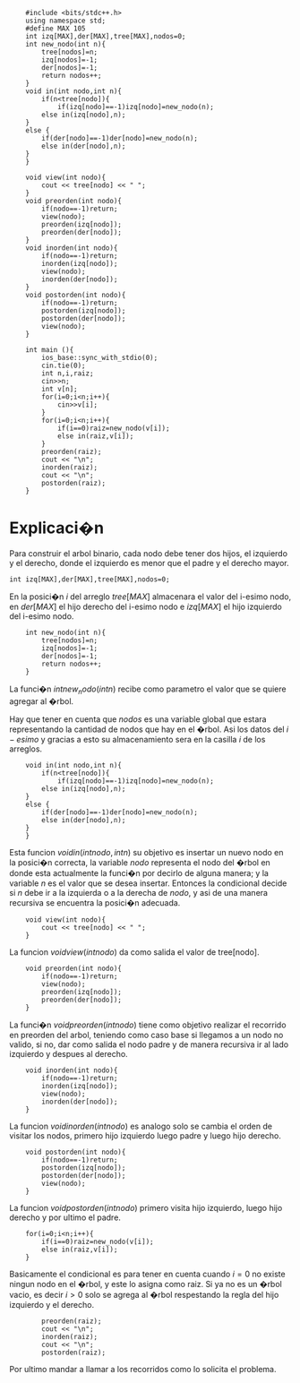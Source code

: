 ```
	#include <bits/stdc++.h>
	using namespace std;
	#define MAX 105
	int izq[MAX],der[MAX],tree[MAX],nodos=0;
	int new_nodo(int n){
		tree[nodos]=n;
		izq[nodos]=-1;
		der[nodos]=-1;
		return nodos++;
	}
	void in(int nodo,int n){
		if(n<tree[nodo]){
			if(izq[nodo]==-1)izq[nodo]=new_nodo(n);
		else in(izq[nodo],n);
	}
	else {
		if(der[nodo]==-1)der[nodo]=new_nodo(n);
		else in(der[nodo],n);
	}
	}

	void view(int nodo){
		cout << tree[nodo] << " ";
	}
	void preorden(int nodo){
		if(nodo==-1)return;
		view(nodo);
		preorden(izq[nodo]);
		preorden(der[nodo]);
	}
	void inorden(int nodo){
		if(nodo==-1)return;
		inorden(izq[nodo]);
		view(nodo);
		inorden(der[nodo]);
	}
	void postorden(int nodo){
		if(nodo==-1)return;
		postorden(izq[nodo]);
		postorden(der[nodo]);
		view(nodo);
	}

	int main (){
		ios_base::sync_with_stdio(0);
		cin.tie(0);
		int n,i,raiz;
		cin>>n;
		int v[n];
		for(i=0;i<n;i++){
			cin>>v[i];
		}
		for(i=0;i<n;i++){
			if(i==0)raiz=new_nodo(v[i]);
			else in(raiz,v[i]);
		}
		preorden(raiz);
		cout << "\n";
		inorden(raiz);
		cout << "\n";
		postorden(raiz);
	}

```

# Explicaci�n

Para construir el arbol binario, cada nodo debe tener dos hijos, el izquierdo y el derecho, donde el izquierdo es menor que el padre y el derecho mayor.

```
int izq[MAX],der[MAX],tree[MAX],nodos=0;
```

En la posici�n $i$ del arreglo $tree[MAX]$ almacenara el valor del i-esimo nodo, en $der[MAX]$ el hijo derecho del i-esimo nodo e $izq[MAX]$ el hijo izquierdo del i-esimo nodo.

```
	int new_nodo(int n){
		tree[nodos]=n;
		izq[nodos]=-1;
		der[nodos]=-1;
		return nodos++;
	}
```

La funci�n $int new_nodo(int n)$ recibe como parametro el valor que se quiere agregar al �rbol.

Hay que tener en cuenta que $nodos$ es una variable global que estara representando la cantidad de nodos que hay en el �rbol. Asi los datos del $i-esimo$ y gracias a esto su almacenamiento sera en la casilla $i$ de los arreglos.

```
	void in(int nodo,int n){
		if(n<tree[nodo]){
			if(izq[nodo]==-1)izq[nodo]=new_nodo(n);
		else in(izq[nodo],n);
	}
	else {
		if(der[nodo]==-1)der[nodo]=new_nodo(n);
		else in(der[nodo],n);
	}
	}
```

Esta funcion $void in(int nodo,int n)$ su objetivo es insertar un nuevo nodo en la posici�n correcta, la variable $nodo$ representa el nodo del �rbol en donde esta actualmente la funci�n por decirlo de alguna manera; y la variable $n$ es el valor que se desea insertar.
Entonces la condicional decide si $n$ debe ir a la izquierda o a la derecha de $nodo$, y asi de una manera recursiva se encuentra la posici�n adecuada.

```
	void view(int nodo){
		cout << tree[nodo] << " ";
	}
```

La funcion $void view(int nodo)$ da como salida el valor de tree[nodo].

```
	void preorden(int nodo){
		if(nodo==-1)return;
		view(nodo);
		preorden(izq[nodo]);
		preorden(der[nodo]);
	}
```

La funci�n $void preorden(int nodo)$ tiene como objetivo realizar el recorrido en preorden del arbol, teniendo como caso base si llegamos a un nodo no valido, si no, dar como salida el nodo padre y de manera recursiva ir al lado izquierdo y despues al derecho.

```
	void inorden(int nodo){
		if(nodo==-1)return;
		inorden(izq[nodo]);
		view(nodo);
		inorden(der[nodo]);
	}
```

La funcion $void inorden(int nodo)$ es analogo solo se cambia el orden de visitar los nodos, primero hijo izquierdo luego padre y luego hijo derecho.

```
	void postorden(int nodo){
		if(nodo==-1)return;
		postorden(izq[nodo]);
		postorden(der[nodo]);
		view(nodo);
	}
```

La funcion $void postorden(int nodo)$ primero visita hijo izquierdo, luego hijo derecho y por ultimo el padre.

```
	for(i=0;i<n;i++){
		if(i==0)raiz=new_nodo(v[i]);
		else in(raiz,v[i]);
	}
```

Basicamente el condicional es para tener en cuenta cuando $i=0$ no existe ningun nodo en el �rbol, y este lo asigna como raiz.
Si ya no es un �rbol vacio, es decir $i>0$ solo se agrega al �rbol respestando la regla del hijo izquierdo y el derecho.

```
		preorden(raiz);
		cout << "\n";
		inorden(raiz);
		cout << "\n";
		postorden(raiz);
```

Por ultimo mandar a llamar a los recorridos como lo solicita el problema.
